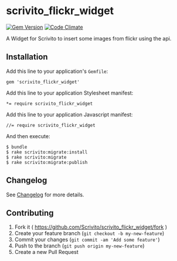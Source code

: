 # scrivito_flickr_widget

[![Gem Version](https://badge.fury.io/rb/scrivito_flickr_widget.svg)](http://badge.fury.io/rb/scrivito_flickr_widget)
[![Code Climate](https://codeclimate.com/github/Scrivito/scrivito_flickr_widget.png)](https://codeclimate.com/github/Scrivito/scrivito_flickr_widget)

A Widget for Scrivito to insert some images from flickr using the api.

## Installation

Add this line to your application's `Gemfile`:

    gem 'scrivito_flickr_widget'

Add this line to your application Stylesheet manifest:

    *= require scrivito_flickr_widget

Add this line to your application Javascript manifest:

    //= require scrivito_flickr_widget

And then execute:

    $ bundle
    $ rake scrivito:migrate:install
    $ rake scrivito:migrate
    $ rake scrivito:migrate:publish

## Changelog
See [Changelog](https://github.com/Scrivito/scrivito_flickr_widget/blob/master/CHANGELOG.md) for more
details.

## Contributing

1. Fork it ( https://github.com/Scrivito/scrivito_flickr_widget/fork )
2. Create your feature branch (`git checkout -b my-new-feature`)
3. Commit your changes (`git commit -am 'Add some feature'`)
4. Push to the branch (`git push origin my-new-feature`)
5. Create a new Pull Request